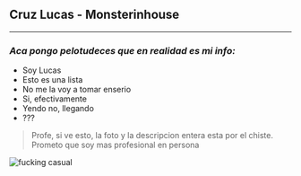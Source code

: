 ## Cruz Lucas - Monsterinhouse
***
### *Aca pongo pelotudeces que en realidad es mi info:*

- Soy Lucas
- Esto es una lista
- No me la voy a tomar enserio
- Si, efectivamente
- Yendo no, llegando
- ???

>Profe, si ve esto, la foto y la descripcion entera esta por el chiste. Prometo que soy mas profesional en persona

![fucking casual](https://steamuserimages-a.akamaihd.net/ugc/790859388868670945/16D1F30BE162701FC43CB7C4DF1E9B7AB1C1CF4D/)

<!--
**Monsterinhouse/Monsterinhouse** is a ✨ _special_ ✨ repository because its `README.md` (this file) appears on your GitHub profile.

Here are some ideas to get you started:

- 🔭 I’m currently working on ...
- 🌱 I’m currently learning ...
- 👯 I’m looking to collaborate on ...
- 🤔 I’m looking for help with ...
- 💬 Ask me about ...
- 📫 How to reach me: ...
- 😄 Pronouns: ...
- ⚡ Fun fact: ...
-->
